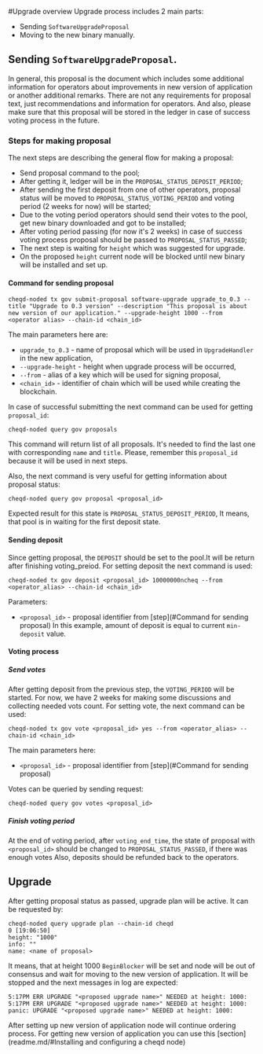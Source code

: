 #Upgrade overview
Upgrade process includes 2 main parts:
- Sending ``SoftwareUpgradeProposal``
- Moving to the new binary manually.
## Sending ``SoftwareUpgradeProposal``.
In general, this proposal is the document which includes some additional information for operators about improvements in new version of application or another additional remarks.
There are not any requirements for proposal text, just recommendations and information for operators. And also, please make sure that this proposal will be stored in the ledger in case of success voting process in the future.

### Steps for making proposal
The next steps are describing the general flow for making a proposal:
- Send proposal command to the pool;
- After getting it, ledger will be in the `PROPOSAL_STATUS_DEPOSIT_PERIOD`;
- After sending the first deposit from one of other operators, proposal status will be moved to `PROPOSAL_STATUS_VOTING_PERIOD` and voting period (2 weeks for now) will be started;
- Due to the voting period operators should send their votes to the pool, get new binary downloaded and got to be installed;
- After voting period passing (for now it's 2 weeks) in case of success voting process proposal should be passed to `PROPOSAL_STATUS_PASSED`;
- The next step is waiting for `height` which was suggested for upgrade.
- On the proposed `height` current node will be blocked until new binary will be installed and set up.

#### Command for sending proposal

```
cheqd-noded tx gov submit-proposal software-upgrade upgrade_to_0.3 --title "Upgrade to 0.3 version" --description "This proposal is about new version of our application." --upgrade-height 1000 --from <operator alias> --chain-id <chain_id>
```
The main parameters here are:
- `upgrade_to_0.3` - name of proposal which will be used in `UpgradeHandler` in the new application,
- `--upgrade-height` - height when upgrade process will be occurred,
- `--from` - alias of a key which will be used for signing proposal,
- `<chain_id>` - identifier of chain which will be used while creating the blockchain.

In case of successful submitting  the next command can be used for getting `proposal_id`:
```
cheqd-noded query gov proposals
```
This command will return list of all proposals. It's needed to find the last one with corresponding `name` and `title`.
Please, remember this `proposal_id` because it will be used in next steps.

Also, the next command is very useful for getting information about proposal status:
```
cheqd-noded query gov proposal <proposal_id>
```
Expected result for this state is `PROPOSAL_STATUS_DEPOSIT_PERIOD`, It means, that pool is in waiting for the first deposit state.

#### Sending deposit
Since getting proposal, the `DEPOSIT` should be set to the pool.It will be return after finishing voting_preiod.
For setting deposit the next command is used:
```
cheqd-noded tx gov deposit <proposal_id> 10000000ncheq --from <operator_alias> --chain-id <chain_id>
```
Parameters:
- `<proposal_id>` - proposal identifier from [step](#Command for sending proposal)
  In this example, amount of deposit is equal to current `min-deposit` value.

#### Voting process
##### Send votes
After getting deposit from the previous step, the `VOTING_PERIOD` will be started. For now, we have 2 weeks for making some discussions and collecting needed vots count.
For setting vote, the next command can be used:
```
cheqd-noded tx gov vote <proposal_id> yes --from <operator_alias> --chain-id <chain_id>
```
The main parameters here:
- `<proposal_id>` - proposal identifier from [step](#Command for sending proposal)

Votes can be queried by sending request:
```
cheqd-noded query gov votes <proposal_id>
```
##### Finish voting period
At the end of voting period, after `voting_end_time`, the state of proposal with `<proposal_id>` should be changed to `PROPOSAL_STATUS_PASSED`, if there was enough votes
Also, deposits should be refunded back to the operators.

## Upgrade
After getting proposal status as passed, upgrade plan will be active. It can be requested by:
```
cheqd-noded query upgrade plan --chain-id cheqd                                                                                                                                                                                                                                      0 [19:06:50]
height: "1000"
info: ""
name: <name of proposal>
```
It means, that at height 1000 `BeginBlocker` will be set and node will be out of consensus and wait for moving to the new version of application.
It will be stopped and the next messages in log are expected:
```
5:17PM ERR UPGRADE "<proposed upgrade name>" NEEDED at height: 1000:
5:17PM ERR UPGRADE "<proposed upgrade name>" NEEDED at height: 1000:
panic: UPGRADE "<proposed upgrade name>" NEEDED at height: 1000:
```
After setting up new version of application node will continue ordering process.
For getting new version of application you can use this [section](readme.md/#Installing and configuring a cheqd node)